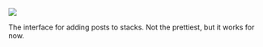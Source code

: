 ![](https://db-feed.s3.amazonaws.com/legacy/Screen_Shot_2018_10_14_at_9_54_26_PM-1539571710930.png)

The interface for adding posts to stacks. Not the prettiest, but it works for now.

